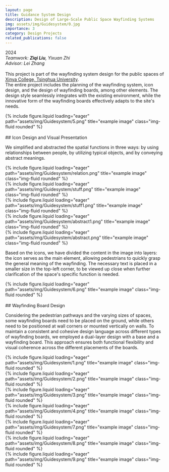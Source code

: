 ```yaml
---
layout: page
title: Guidance System Design
description: Design of Large-Scale Public Space Wayfinding Systems
img: assets/img/Guidesystem/0.jpg
importance: 3
category: Design Projects
related_publications: false
---
```


2024  
*Teamwork: **Ziqi Liu**, Yixuan Zhi*  
*Advisor: Lei Zhang*  
<br>
This project is part of the wayfinding system design for the public spaces of [Xinya College, Tsinghua University](https://www.xyc.tsinghua.edu.cn/en/).  
The entire project includes the planning of the wayfinding system, icon design, and the design of wayfinding boards, among other elements. The design style seamlessly integrates with the existing environment, while the innovative form of the wayfinding boards effectively adapts to the site's needs.

<div class="row">
    <div class="col-sm mt-3 mt-md-0">
        {% include figure.liquid loading="eager" path="assets/img/Guidesystem/5.png" title="example image" class="img-fluid rounded" %}
    </div>
</div>

<br>
## Icon Design and Visual Presentation

We simplified and abstracted the spatial functions in three ways: by using relationships between people, by utilizing typical objects, and by conveying abstract meanings.

<div class="row">
    <div class="col-sm mt-3 mt-md-0">
        {% include figure.liquid loading="eager" path="assets/img/Guidesystem/relation.png" title="example image" class="img-fluid rounded" %}
    </div>
    <div class="col-sm mt-3 mt-md-0">
        {% include figure.liquid loading="eager" path="assets/img/Guidesystem/stuff.png" title="example image" class="img-fluid rounded" %}
    </div>
    <div class="col-sm mt-3 mt-md-0">
        {% include figure.liquid loading="eager" path="assets/img/Guidesystem/stuff1.png" title="example image" class="img-fluid rounded" %}
    </div>
    <div class="col-sm mt-3 mt-md-0">
        {% include figure.liquid loading="eager" path="assets/img/Guidesystem/abstract1.png" title="example image" class="img-fluid rounded" %}
    </div>
    <div class="col-sm mt-3 mt-md-0">
        {% include figure.liquid loading="eager" path="assets/img/Guidesystem/abstract.png" title="example image" class="img-fluid rounded" %}
    </div>
</div>

Based on the icons, we have divided the content in the image into layers: the icon serves as the main element, allowing pedestrians to quickly grasp the general meaning of the wayfinding. The necessary text is placed in a smaller size in the top-left corner, to be viewed up close when further clarification of the space's specific function is needed.

<div class="row">
    <div class="col-sm mt-3 mt-md-0">
        {% include figure.liquid loading="eager" path="assets/img/Guidesystem/6.png" title="example image" class="img-fluid rounded" %}
    </div>
</div>

<br>
## Wayfinding Board Design

Considering the pedestrian pathways and the varying sizes of spaces, some wayfinding boards need to be placed on the ground, while others need to be positioned at wall corners or mounted vertically on walls. To maintain a consistent and cohesive design language across different types of wayfinding boards, we employed a dual-layer design with a base and a wayfinding board. This approach ensures both functional flexibility and visual coherence across the different placements of the boards.

<div class="row">
    <div class="col-sm mt-3 mt-md-0">
        {% include figure.liquid loading="eager" path="assets/img/Guidesystem/1.png" title="example image" class="img-fluid rounded" %}
    </div>
    <div class="col-sm mt-3 mt-md-0">
        {% include figure.liquid loading="eager" path="assets/img/Guidesystem/2.png" title="example image" class="img-fluid rounded" %}
    </div>
    <div class="col-sm mt-3 mt-md-0">
        {% include figure.liquid loading="eager" path="assets/img/Guidesystem/3.png" title="example image" class="img-fluid rounded" %}
    </div>
    <div class="col-sm mt-3 mt-md-0">
        {% include figure.liquid loading="eager" path="assets/img/Guidesystem/4.png" title="example image" class="img-fluid rounded" %}
    </div>
</div>
<div class="row">
    <div class="col-sm mt-3 mt-md-0">
        {% include figure.liquid loading="eager" path="assets/img/Guidesystem/7.png" title="example image" class="img-fluid rounded" %}
    </div>
    <div class="col-sm mt-3 mt-md-0">
        {% include figure.liquid loading="eager" path="assets/img/Guidesystem/8.png" title="example image" class="img-fluid rounded" %}
    </div>
    <div class="col-sm mt-3 mt-md-0">
        {% include figure.liquid loading="eager" path="assets/img/Guidesystem/9.png" title="example image" class="img-fluid rounded" %}
    </div>
</div>
